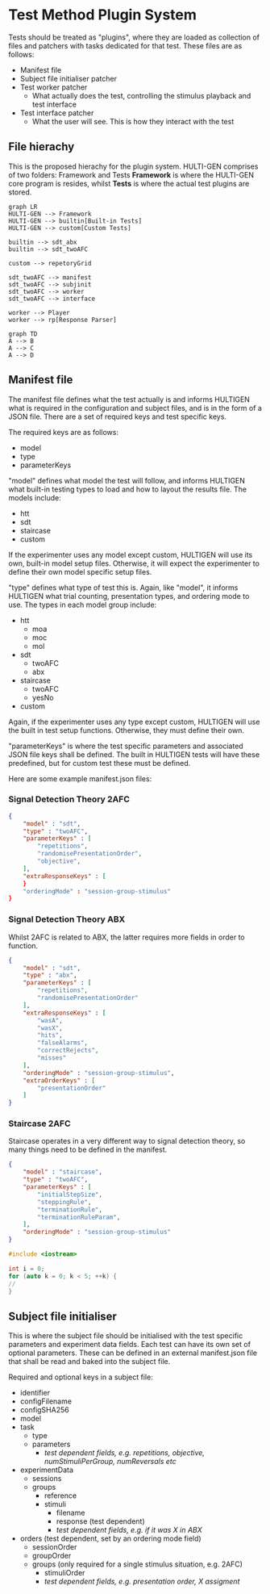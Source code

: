 # Test Method Plugin System

Tests should be treated as "plugins", where they are loaded as collection of files and patchers with tasks dedicated for that test.
These files are as follows:

* Manifest file
* Subject file initialiser patcher
* Test worker patcher
    - What actually does the test, controlling the stimulus playback and test interface  
* Test interface patcher
    - What the user will see. This is how they interact with the test

## File hierachy

This is the proposed hierachy for the plugin system. HULTI-GEN comprises of two folders: Framework and Tests
**Framework** is where the HULTI-GEN core program is resides, whilst **Tests** is where the actual test plugins are stored.


```mermaid
graph LR
HULTI-GEN --> Framework
HULTI-GEN --> builtin[Built-in Tests]
HULTI-GEN --> custom[Custom Tests]

builtin --> sdt_abx
builtin --> sdt_twoAFC

custom --> repetoryGrid

sdt_twoAFC --> manifest
sdt_twoAFC --> subjinit
sdt_twoAFC --> worker
sdt_twoAFC --> interface

worker --> Player
worker --> rp[Response Parser]

```

```mermaid
graph TD
A --> B
A --> C
A --> D
```

## Manifest file

The manifest file defines what the test actually is and informs HULTIGEN what is required in the configuration and subject files, and is in the form of a JSON file. There are a set of required keys and test specific keys.

The required keys are as follows:

* model
* type
* parameterKeys

"model" defines what model the test will follow, and informs HULTIGEN what built-in testing types to load and how to layout the results file. The models include:

* htt
* sdt
* staircase
* custom

If the experimenter uses any model except custom, HULTIGEN will use its own, built-in model setup files. Otherwise, it will expect the experimenter to define their own model specific setup files.

"type" defines what type of test this is. Again, like "model", it informs HULTIGEN what trial counting, presentation types, and ordering mode to use. The types in each model group include:

* htt
  - moa
  - moc
  - mol
* sdt
  - twoAFC
  - abx
* staircase
  - twoAFC
  - yesNo
* custom

Again, if the experimenter uses any type except custom, HULTIGEN will use the built in test setup functions. Otherwise, they must define their own.

"parameterKeys" is where the test specific parameters and associated JSON file keys shall be defined. The built in HULTIGEN tests will have these predefined, but for custom test these must be defined.

Here are some example manifest.json files:

### Signal Detection Theory 2AFC
```json
{
    "model" : "sdt",
    "type" : "twoAFC",
    "parameterKeys" : [
        "repetitions",
        "randomisePresentationOrder",
        "objective",
    ],
    "extraResponseKeys" : [
    }
    "orderingMode" : "session-group-stimulus"
}
```

### Signal Detection Theory ABX
Whilst 2AFC is related to ABX, the latter requires more fields in order to function.

```json
{
    "model" : "sdt",
    "type" : "abx",
    "parameterKeys" : [
        "repetitions",
        "randomisePresentationOrder"
    ],
    "extraResponseKeys" : [
        "wasA",
        "wasX",
        "hits",
        "falseAlarms",
        "correctRejects",
        "misses"
    ],
    "orderingMode" : "session-group-stimulus",
    "extraOrderKeys" : [
        "presentationOrder"
    ]
}
```

### Staircase 2AFC
Staircase operates in a very different way to signal detection theory, so many things need to be defined in the manifest.

```json
{
    "model" : "staircase",
    "type" : "twoAFC",
    "parameterKeys" : [
        "initialStepSize",
        "steppingRule",
        "terminationRule",
        "terminationRuleParam",
    ],
    "orderingMode" : "session-group-stimulus"
}
```

```cpp
#include <iostream>

int i = 0;
for (auto k = 0; k < 5; ++k) {
//
}
```
## Subject file initialiser

This is where the subject file should be initialised with the test specific parameters and experiment data fields.
Each test can have its own set of optional parameters. These can be defined in an external manifest.json file that shall be read and baked into the subject file.

Required and optional keys in a subject file:

- identifier
- configFilename
- configSHA256
- model
- task
  - type
  - parameters
    - _test dependent fields, e.g. repetitions, objective, numStimuliPerGroup, numReversals etc_
- experimentData
  - sessions
  - groups
    - reference
    - stimuli
      - filename
      - response (test dependent)
      - _test dependent fields, e.g. if it was X in ABX_
- orders (test dependent, set by an ordering mode field)
  - sessionOrder
  - groupOrder
  - groups (only required for a single stimulus situation, e.g. 2AFC)
    - stimuliOrder
    - _test dependent fields, e.g. presentation order, X assigment_
